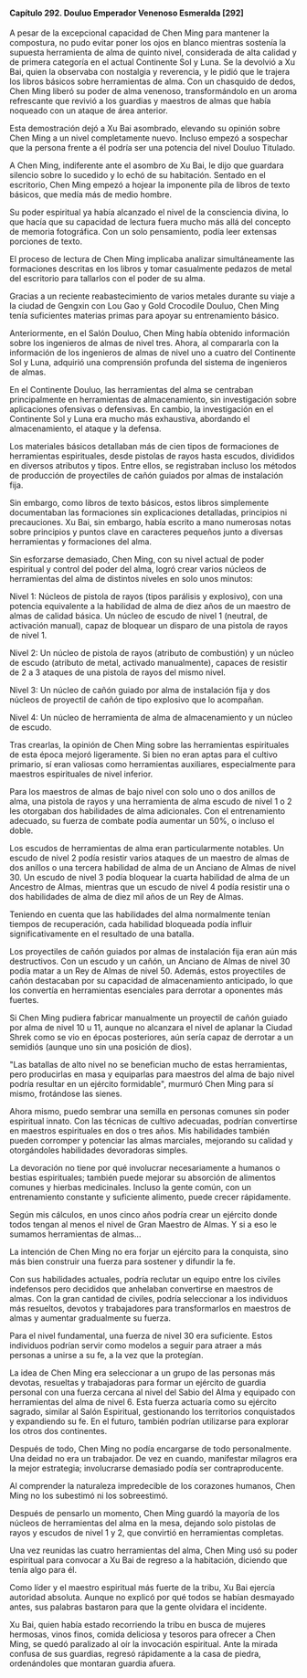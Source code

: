
#### Capítulo 292. Douluo Emperador Venenoso Esmeralda [292]


A pesar de la excepcional capacidad de Chen Ming para mantener la compostura, no pudo evitar poner los ojos en blanco mientras sostenía la supuesta herramienta de alma de quinto nivel, considerada de alta calidad y de primera categoría en el actual Continente Sol y Luna. Se la devolvió a Xu Bai, quien la observaba con nostalgia y reverencia, y le pidió que le trajera los libros básicos sobre herramientas de alma. Con un chasquido de dedos, Chen Ming liberó su poder de alma venenoso, transformándolo en un aroma refrescante que revivió a los guardias y maestros de almas que había noqueado con un ataque de área anterior.

Esta demostración dejó a Xu Bai asombrado, elevando su opinión sobre Chen Ming a un nivel completamente nuevo. Incluso empezó a sospechar que la persona frente a él podría ser una potencia del nivel Douluo Titulado.

A Chen Ming, indiferente ante el asombro de Xu Bai, le dijo que guardara silencio sobre lo sucedido y lo echó de su habitación. Sentado en el escritorio, Chen Ming empezó a hojear la imponente pila de libros de texto básicos, que medía más de medio hombre.

Su poder espiritual ya había alcanzado el nivel de la consciencia divina, lo que hacía que su capacidad de lectura fuera mucho más allá del concepto de memoria fotográfica. Con un solo pensamiento, podía leer extensas porciones de texto.

El proceso de lectura de Chen Ming implicaba analizar simultáneamente las formaciones descritas en los libros y tomar casualmente pedazos de metal del escritorio para tallarlos con el poder de su alma.

Gracias a un reciente reabastecimiento de varios metales durante su viaje a la ciudad de Gengxin con Lou Gao y Gold Crocodile Douluo, Chen Ming tenía suficientes materias primas para apoyar su entrenamiento básico.

Anteriormente, en el Salón Douluo, Chen Ming había obtenido información sobre los ingenieros de almas de nivel tres. Ahora, al compararla con la información de los ingenieros de almas de nivel uno a cuatro del Continente Sol y Luna, adquirió una comprensión profunda del sistema de ingenieros de almas.

En el Continente Douluo, las herramientas del alma se centraban principalmente en herramientas de almacenamiento, sin investigación sobre aplicaciones ofensivas o defensivas. En cambio, la investigación en el Continente Sol y Luna era mucho más exhaustiva, abordando el almacenamiento, el ataque y la defensa.

Los materiales básicos detallaban más de cien tipos de formaciones de herramientas espirituales, desde pistolas de rayos hasta escudos, divididos en diversos atributos y tipos. Entre ellos, se registraban incluso los métodos de producción de proyectiles de cañón guiados por almas de instalación fija.

Sin embargo, como libros de texto básicos, estos libros simplemente documentaban las formaciones sin explicaciones detalladas, principios ni precauciones. Xu Bai, sin embargo, había escrito a mano numerosas notas sobre principios y puntos clave en caracteres pequeños junto a diversas herramientas y formaciones del alma.

Sin esforzarse demasiado, Chen Ming, con su nivel actual de poder espiritual y control del poder del alma, logró crear varios núcleos de herramientas del alma de distintos niveles en solo unos minutos:

Nivel 1: Núcleos de pistola de rayos (tipos parálisis y explosivo), con una potencia equivalente a la habilidad de alma de diez años de un maestro de almas de calidad básica. Un núcleo de escudo de nivel 1 (neutral, de activación manual), capaz de bloquear un disparo de una pistola de rayos de nivel 1.

Nivel 2: Un núcleo de pistola de rayos (atributo de combustión) y un núcleo de escudo (atributo de metal, activado manualmente), capaces de resistir de 2 a 3 ataques de una pistola de rayos del mismo nivel.

Nivel 3: Un núcleo de cañón guiado por alma de instalación fija y dos núcleos de proyectil de cañón de tipo explosivo que lo acompañan.

Nivel 4: Un núcleo de herramienta de alma de almacenamiento y un núcleo de escudo.

Tras crearlas, la opinión de Chen Ming sobre las herramientas espirituales de esta época mejoró ligeramente. Si bien no eran aptas para el cultivo primario, sí eran valiosas como herramientas auxiliares, especialmente para maestros espirituales de nivel inferior.

Para los maestros de almas de bajo nivel con solo uno o dos anillos de alma, una pistola de rayos y una herramienta de alma escudo de nivel 1 o 2 les otorgaban dos habilidades de alma adicionales. Con el entrenamiento adecuado, su fuerza de combate podía aumentar un 50%, o incluso el doble.

Los escudos de herramientas de alma eran particularmente notables. Un escudo de nivel 2 podía resistir varios ataques de un maestro de almas de dos anillos o una tercera habilidad de alma de un Anciano de Almas de nivel 30. Un escudo de nivel 3 podía bloquear la cuarta habilidad de alma de un Ancestro de Almas, mientras que un escudo de nivel 4 podía resistir una o dos habilidades de alma de diez mil años de un Rey de Almas.

Teniendo en cuenta que las habilidades del alma normalmente tenían tiempos de recuperación, cada habilidad bloqueada podía influir significativamente en el resultado de una batalla.

Los proyectiles de cañón guiados por almas de instalación fija eran aún más destructivos. Con un escudo y un cañón, un Anciano de Almas de nivel 30 podía matar a un Rey de Almas de nivel 50. Además, estos proyectiles de cañón destacaban por su capacidad de almacenamiento anticipado, lo que los convertía en herramientas esenciales para derrotar a oponentes más fuertes.

Si Chen Ming pudiera fabricar manualmente un proyectil de cañón guiado por alma de nivel 10 u 11, aunque no alcanzara el nivel de aplanar la Ciudad Shrek como se vio en épocas posteriores, aún sería capaz de derrotar a un semidiós (aunque uno sin una posición de dios).

"Las batallas de alto nivel no se benefician mucho de estas herramientas, pero producirlas en masa y equiparlas para maestros del alma de bajo nivel podría resultar en un ejército formidable", murmuró Chen Ming para sí mismo, frotándose las sienes.

Ahora mismo, puedo sembrar una semilla en personas comunes sin poder espiritual innato. Con las técnicas de cultivo adecuadas, podrían convertirse en maestros espirituales en dos o tres años. Mis habilidades también pueden corromper y potenciar las almas marciales, mejorando su calidad y otorgándoles habilidades devoradoras simples.

La devoración no tiene por qué involucrar necesariamente a humanos o bestias espirituales; también puede mejorar su absorción de alimentos comunes y hierbas medicinales. Incluso la gente común, con un entrenamiento constante y suficiente alimento, puede crecer rápidamente.

Según mis cálculos, en unos cinco años podría crear un ejército donde todos tengan al menos el nivel de Gran Maestro de Almas. Y si a eso le sumamos herramientas de almas...

La intención de Chen Ming no era forjar un ejército para la conquista, sino más bien construir una fuerza para sostener y difundir la fe.

Con sus habilidades actuales, podría reclutar un equipo entre los civiles indefensos pero decididos que anhelaban convertirse en maestros de almas. Con la gran cantidad de civiles, podría seleccionar a los individuos más resueltos, devotos y trabajadores para transformarlos en maestros de almas y aumentar gradualmente su fuerza.

Para el nivel fundamental, una fuerza de nivel 30 era suficiente. Estos individuos podrían servir como modelos a seguir para atraer a más personas a unirse a su fe, a la vez que la protegían.

La idea de Chen Ming era seleccionar a un grupo de las personas más devotas, resueltas y trabajadoras para formar un ejército de guardia personal con una fuerza cercana al nivel del Sabio del Alma y equipado con herramientas del alma de nivel 6. Esta fuerza actuaría como su ejército sagrado, similar al Salón Espiritual, gestionando los territorios conquistados y expandiendo su fe. En el futuro, también podrían utilizarse para explorar los otros dos continentes.

Después de todo, Chen Ming no podía encargarse de todo personalmente. Una deidad no era un trabajador. De vez en cuando, manifestar milagros era la mejor estrategia; involucrarse demasiado podía ser contraproducente.

Al comprender la naturaleza impredecible de los corazones humanos, Chen Ming no los subestimó ni los sobreestimó.

Después de pensarlo un momento, Chen Ming guardó la mayoría de los núcleos de herramientas del alma en la mesa, dejando solo pistolas de rayos y escudos de nivel 1 y 2, que convirtió en herramientas completas.

Una vez reunidas las cuatro herramientas del alma, Chen Ming usó su poder espiritual para convocar a Xu Bai de regreso a la habitación, diciendo que tenía algo para él.

Como líder y el maestro espiritual más fuerte de la tribu, Xu Bai ejercía autoridad absoluta. Aunque no explicó por qué todos se habían desmayado antes, sus palabras bastaron para que la gente olvidara el incidente.

Xu Bai, quien había estado recorriendo la tribu en busca de mujeres hermosas, vinos finos, comida deliciosa y tesoros para ofrecer a Chen Ming, se quedó paralizado al oír la invocación espiritual. Ante la mirada confusa de sus guardias, regresó rápidamente a la casa de piedra, ordenándoles que montaran guardia afuera.